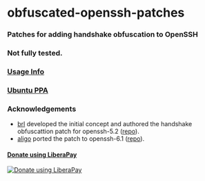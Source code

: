 # obfuscated-openssh-patches
### Patches for adding handshake obfuscation to OpenSSH


### Not fully tested.


### [Usage Info](https://zinglau.com/projects/ObfuscatedOpenSSHPatches.html)


### [Ubuntu PPA](https://launchpad.net/~zinglau/+archive/ubuntu/obfuscated-openssh)


### Acknowledgements
- [brl](https://github.com/brl) developed the initial concept and authored the handshake obfuscattion patch
 for openssh-5.2 ([repo](https://github.com/brl/obfuscated-openssh)).
- [aligo](https://github.com/aligo) ported the patch to openssh-6.1 ([repo](https://github.com/aligo/obfuscated-openssh)).

#### [Donate using LiberaPay](https://liberapay.com/ZingLau2015/donate)
[![Donate using LiberaPay](https://liberapay.com/assets/widgets/donate.svg)](https://liberapay.com/ZingLau2015/donate)
